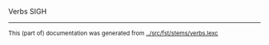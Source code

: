 Verbs
SIGH








* * *
<small>This (part of) documentation was generated from [../src/fst/stems/verbs.lexc](http://github.com/giellalt/lang-chr/blob/main/../src/fst/stems/verbs.lexc)</small>